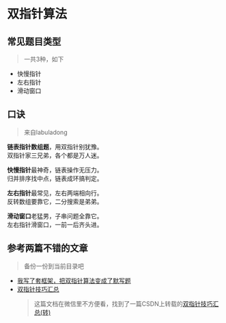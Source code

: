 # 双指针算法

## 常见题目类型
> 一共3种，如下

+ 快慢指针
+ 左右指针
+ 滑动窗口

## 口诀
> 来自labuladong

**链表指针数组题**，用双指针别犹豫。  
双指针家三兄弟，各个都是万人迷。  

**快慢指针**最神奇，链表操作无压力。  
归并排序找中点，链表成环搞判定。  

**左右指针**最常见，左右两端相向行。  
反转数组要靠它，二分搜索是弟弟。

**滑动窗口**老猛男，子串问题全靠它。  
左右指针滑窗口，一前一后齐头进。

## 参考两篇不错的文章
> 备份一份到当前目录吧

+ [我写了套框架，把双指针算法变成了默写题](https://blog.csdn.net/fdl123456/article/details/105697625/)
+ [双指针技巧汇总](https://mp.weixin.qq.com/s?__biz=MzAxODQxMDM0Mw%3D%3D&chksm=9bd7fa51aca07347009c591c403b3228f41617806429e738165bd58d60220bf8f15f92ff8a2e&idx=1&mid=2247484505&scene=21&sn=0e9517f7c4021df0e6146c6b2b0c4aba#wechat_redirect)
  > 这篇文档在微信里不方便看，找到了一篇CSDN上转载的[双指针技巧汇总(转)](https://blog.csdn.net/xxdddail/article/details/93735314)

